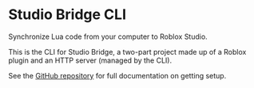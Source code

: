 # Studio Bridge CLI

Synchronize Lua code from your computer to Roblox Studio.

This is the CLI for Studio Bridge, a two-part project made up of a Roblox plugin and an HTTP server (managed by the CLI).

See the [GitHub repository](https://github.com/vocksel/studio-bridge) for full documentation on getting setup.
